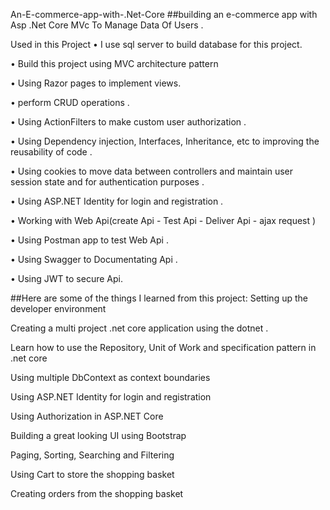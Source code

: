 An-E-commerce-app-with-.Net-Core
##building an e-commerce app with Asp .Net Core MVc To Manage Data Of Users . 

Used in this Project
• I use sql server to build database for this project.

• Build this project using MVC architecture pattern

• Using Razor pages to implement views.

•  perform CRUD operations . 

• Using ActionFilters to make custom user authorization .

• Using Dependency injection, Interfaces, Inheritance, etc to improving the reusability of code .

• Using cookies to move data between controllers and maintain user session state and for authentication purposes .

• Using ASP.NET Identity for login and registration .

• Working with Web Api(create Api - Test Api - Deliver Api - ajax request )

• Using Postman app to test Web Api .

• Using Swagger to Documentating Api .

• Using JWT to secure Api.

##Here are some of the things I learned from this project:
Setting up the developer environment

Creating a multi project .net core application using the dotnet .

Learn how to use the Repository, Unit of Work and specification pattern in .net core

Using multiple DbContext as context boundaries

Using ASP.NET Identity for login and registration

Using Authorization in ASP.NET Core

Building a great looking UI using Bootstrap

Paging, Sorting, Searching and Filtering

Using Cart to store the shopping basket

Creating orders from the shopping basket

